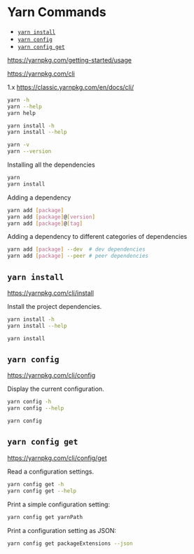 <!-- omit in toc -->
# Yarn Commands

- [`yarn install`](#yarn-install)
- [`yarn config`](#yarn-config)
- [`yarn config get`](#yarn-config-get)

<https://yarnpkg.com/getting-started/usage>

<https://yarnpkg.com/cli>

1.x <https://classic.yarnpkg.com/en/docs/cli/>

```bash
yarn -h
yarn --help
yarn help

yarn install -h
yarn install --help
```

```bash
yarn -v
yarn --version
```

Installing all the dependencies

```bash
yarn
yarn install
```

Adding a dependency

```bash
yarn add [package]
yarn add [package]@[version]
yarn add [package]@[tag]
```

Adding a dependency to different categories of dependencies

```bash
yarn add [package] --dev  # dev dependencies
yarn add [package] --peer # peer dependencies
```

## `yarn install`

<https://yarnpkg.com/cli/install>

Install the project dependencies.

```bash
yarn install -h
yarn install --help
```

```bash
yarn install
```

## `yarn config`

<https://yarnpkg.com/cli/config>

Display the current configuration.

```bash
yarn config -h
yarn config --help
```

```bash
yarn config
```

## `yarn config get`

<https://yarnpkg.com/cli/config/get>

Read a configuration settings.

```bash
yarn config get -h
yarn config get --help
```

Print a simple configuration setting:

```bash
yarn config get yarnPath
```

Print a configuration setting as JSON:

```bash
yarn config get packageExtensions --json
```

